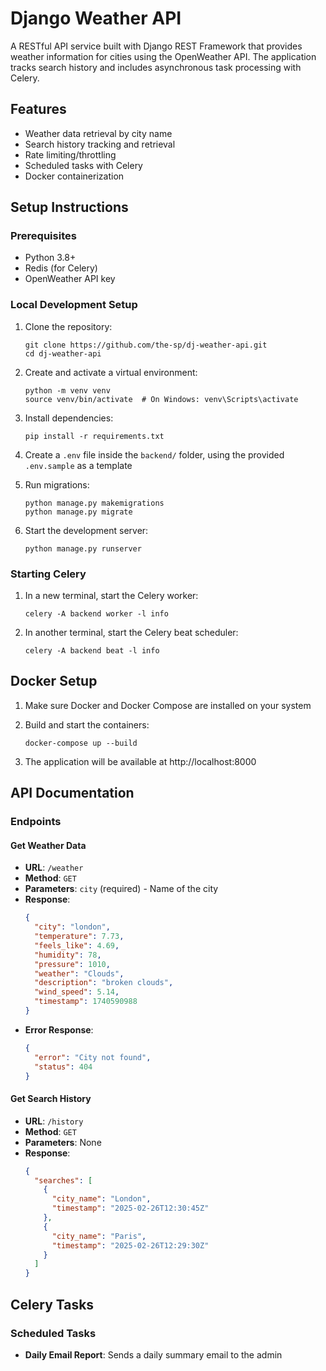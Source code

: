 # Django Weather API

A RESTful API service built with Django REST Framework that provides weather information for cities using the OpenWeather API. The application tracks search history and includes asynchronous task processing with Celery.

## Features

- Weather data retrieval by city name
- Search history tracking and retrieval
- Rate limiting/throttling
- Scheduled tasks with Celery
- Docker containerization

## Setup Instructions

### Prerequisites

- Python 3.8+
- Redis (for Celery)
- OpenWeather API key

### Local Development Setup

1. Clone the repository:
   ```
   git clone https://github.com/the-sp/dj-weather-api.git
   cd dj-weather-api
   ```

2. Create and activate a virtual environment:
   ```
   python -m venv venv
   source venv/bin/activate  # On Windows: venv\Scripts\activate
   ```

3. Install dependencies:
   ```
   pip install -r requirements.txt
   ```

4. Create a `.env` file inside the `backend/` folder, using the provided `.env.sample` as a template

5. Run migrations:
   ```
   python manage.py makemigrations
   python manage.py migrate
   ```

6. Start the development server:
   ```
   python manage.py runserver
   ```

### Starting Celery

1. In a new terminal, start the Celery worker:
   ```
   celery -A backend worker -l info
   ```

2. In another terminal, start the Celery beat scheduler:
   ```
   celery -A backend beat -l info
   ```

## Docker Setup

1. Make sure Docker and Docker Compose are installed on your system

2. Build and start the containers:
   ```
   docker-compose up --build
   ```

3. The application will be available at http://localhost:8000


## API Documentation

### Endpoints

#### Get Weather Data
- **URL**: `/weather`
- **Method**: `GET`
- **Parameters**: `city` (required) - Name of the city
- **Response**: 
  ```json
  {
    "city": "london",
    "temperature": 7.73,
    "feels_like": 4.69,
    "humidity": 78,
    "pressure": 1010,
    "weather": "Clouds",
    "description": "broken clouds",
    "wind_speed": 5.14,
    "timestamp": 1740590988
  }
  ```
- **Error Response**:
  ```json
  {
    "error": "City not found",
    "status": 404
  }
  ```

#### Get Search History
- **URL**: `/history`
- **Method**: `GET`
- **Parameters**: None
- **Response**:
  ```json
  {
    "searches": [
      {
        "city_name": "London",
        "timestamp": "2025-02-26T12:30:45Z"
      },
      {
        "city_name": "Paris",
        "timestamp": "2025-02-26T12:29:30Z"
      }
    ]
  }
  ```

## Celery Tasks

### Scheduled Tasks
- **Daily Email Report**: Sends a daily summary email to the admin 